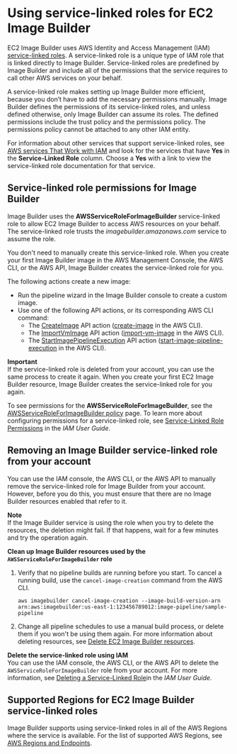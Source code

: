 # Using service\-linked roles for EC2 Image Builder<a name="image-builder-service-linked-role"></a>

EC2 Image Builder uses AWS Identity and Access Management \(IAM\) [service\-linked roles](https://docs.aws.amazon.com/IAM/latest/UserGuide/id_roles_terms-and-concepts.html#iam-term-service-linked-role)\. A service\-linked role is a unique type of IAM role that is linked directly to Image Builder\. Service\-linked roles are predefined by Image Builder and include all of the permissions that the service requires to call other AWS services on your behalf\. 

A service\-linked role makes setting up Image Builder more efficient, because you don’t have to add the necessary permissions manually\. Image Builder defines the permissions of its service\-linked roles, and unless defined otherwise, only Image Builder can assume its roles\. The defined permissions include the trust policy and the permissions policy\. The permissions policy cannot be attached to any other IAM entity\. 

For information about other services that support service\-linked roles, see [AWS services That Work with IAM](https://docs.aws.amazon.com/IAM/latest/UserGuide/reference_aws-services-that-work-with-iam.html) and look for the services that have **Yes** in the **Service\-Linked Role** column\. Choose a **Yes** with a link to view the service\-linked role documentation for that service\.

## Service\-linked role permissions for Image Builder<a name="image-builder-slr-permissions"></a>

Image Builder uses the **AWSServiceRoleForImageBuilder** service\-linked role to allow EC2 Image Builder to access AWS resources on your behalf\. The service\-linked role trusts the *imagebuilder\.amazonaws\.com* service to assume the role\.

You don't need to manually create this service\-linked role\. When you create your first Image Builder image in the AWS Management Console, the AWS CLI, or the AWS API, Image Builder creates the service\-linked role for you\.

The following actions create a new image:
+ Run the pipeline wizard in the Image Builder console to create a custom image\.
+ Use one of the following API actions, or its corresponding AWS CLI command:
  + The [CreateImage](https://docs.aws.amazon.com/imagebuilder/latest/APIReference/API_CreateImage.html) API action \([create\-image](https://awscli.amazonaws.com/v2/documentation/api/latest/reference/imagebuilder/create-image.html) in the AWS CLI\)\.
  + The [ImportVmImage](https://docs.aws.amazon.com/imagebuilder/latest/APIReference/API_ImportVmImage.html) API action \([import\-vm\-image](https://awscli.amazonaws.com/v2/documentation/api/latest/reference/imagebuilder/import-vm-image.html) in the AWS CLI\)\.
  + The [StartImagePipelineExecution](https://docs.aws.amazon.com/imagebuilder/latest/APIReference/API_StartImagePipelineExecution.html) API action \([start\-image\-pipeline\-execution](https://awscli.amazonaws.com/v2/documentation/api/latest/reference/imagebuilder/start-image-pipeline-execution.html) in the AWS CLI\)\.

**Important**  
If the service\-linked role is deleted from your account, you can use the same process to create it again\. When you create your first EC2 Image Builder resource, Image Builder creates the service\-linked role for you again\.

To see permissions for the **AWSServiceRoleForImageBuilder**, see the [AWSServiceRoleForImageBuilder policy](security-iam-awsmanpol.md#sec-iam-manpol-AWSServiceRoleForImageBuilder) page\. To learn more about configuring permissions for a service\-linked role, see [Service\-Linked Role Permissions](https://docs.aws.amazon.com/IAM/latest/UserGuide/using-service-linked-roles.html#service-linked-role-permissions) in the *IAM User Guide*\.

## Removing an Image Builder service\-linked role from your account<a name="image-builder-slr-deleting"></a>

You can use the IAM console, the AWS CLI, or the AWS API to manually remove the service\-linked role for Image Builder from your account\. However, before you do this, you must ensure that there are no Image Builder resources enabled that refer to it\.

**Note**  
If the Image Builder service is using the role when you try to delete the resources, the deletion might fail\. If that happens, wait for a few minutes and try the operation again\.

**Clean up Image Builder resources used by the `AWSServiceRoleForImageBuilder` role**

1. Verify that no pipeline builds are running before you start\. To cancel a running build, use the `cancel-image-creation` command from the AWS CLI\.

   ```
   aws imagebuilder cancel-image-creation --image-build-version-arn arn:aws:imagebuilder:us-east-1:123456789012:image-pipeline/sample-pipeline
   ```

1. Change all pipeline schedules to use a manual build process, or delete them if you won't be using them again\. For more information about deleting resources, see [Delete EC2 Image Builder resources](delete-resources.md)\.

**Delete the service\-linked role using IAM**  
You can use the IAM console, the AWS CLI, or the AWS API to delete the `AWSServiceRoleForImageBuilder` role from your account\. For more information, see [ Deleting a Service\-Linked Role](https://docs.aws.amazon.com/IAM/latest/UserGuide/using-service-linked-roles.html#delete-service-linked-role)in the *IAM User Guide*\.

## Supported Regions for EC2 Image Builder service\-linked roles<a name="image-builder-slr-regions"></a>

Image Builder supports using service\-linked roles in all of the AWS Regions where the service is available\. For the list of supported AWS Regions, see [AWS Regions and Endpoints](how-image-builder-works.md#image-builder-regions)\.